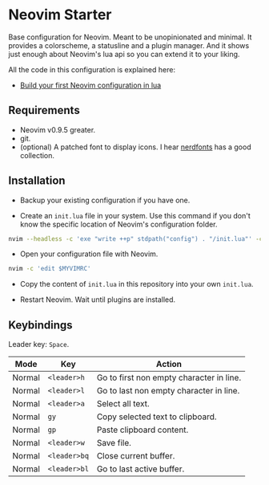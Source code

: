# Neovim Starter

Base configuration for Neovim. Meant to be unopinionated and minimal. It provides a colorscheme, a statusline and a plugin manager. And it shows just enough about Neovim's lua api so you can extend it to your liking.

All the code in this configuration is explained here:

* [Build your first Neovim configuration in lua](https://vonheikemen.github.io/devlog/tools/build-your-first-lua-config-for-neovim/)

## Requirements

* Neovim v0.9.5 greater.
* git.
* (optional) A patched font to display icons. I hear [nerdfonts](https://www.nerdfonts.com/) has a good collection.

## Installation

* Backup your existing configuration if you have one.

* Create an `init.lua` file in your system. Use this command if you don't know the specific location of Neovim's configuration folder.

```sh
nvim --headless -c 'exe "write ++p" stdpath("config") . "/init.lua"' -c 'quit'
```

* Open your configuration file with Neovim.

```sh
nvim -c 'edit $MYVIMRC'
```

* Copy the content of `init.lua` in this repository into your own `init.lua`.

* Restart Neovim. Wait until plugins are installed.

## Keybindings

Leader key: `Space`.

| Mode    | Key    | Action    |
| --- | --- | --- |
| Normal  | `<leader>h` | Go to first non empty character in line. |
| Normal  | `<leader>l` | Go to last non empty character in line. |
| Normal  | `<leader>a` | Select all text. |
| Normal  | `gy` | Copy selected text to clipboard. |
| Normal  | `gp` | Paste clipboard content. |
| Normal  | `<leader>w` | Save file. |
| Normal  | `<leader>bq` | Close current buffer. |
| Normal  | `<leader>bl` | Go to last active buffer. |

